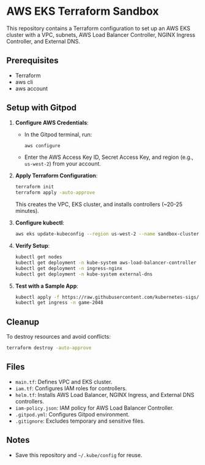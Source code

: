 
# AWS EKS Terraform Sandbox

This repository contains a Terraform configuration to set up an AWS EKS cluster with a VPC, subnets, AWS Load Balancer Controller, NGINX Ingress Controller, and External DNS.

## Prerequisites
- Terraform
- aws cli
- aws account

## Setup with Gitpod
1. **Configure AWS Credentials**:
   - In the Gitpod terminal, run:
     ```bash
     aws configure
     ```
   - Enter the AWS Access Key ID, Secret Access Key, and region (e.g., `us-west-2`) from your account.

2. **Apply Terraform Configuration**:
   ```bash
   terraform init
   terraform apply -auto-approve
   ```
   This creates the VPC, EKS cluster, and installs controllers (~20-25 minutes).

3. **Configure kubectl**:
   ```bash
   aws eks update-kubeconfig --region us-west-2 --name sandbox-cluster
   ```

4. **Verify Setup**:
   ```bash
   kubectl get nodes
   kubectl get deployment -n kube-system aws-load-balancer-controller
   kubectl get deployment -n ingress-nginx
   kubectl get deployment -n kube-system external-dns
   ```

5. **Test with a Sample App**:
   ```bash
   kubectl apply -f https://raw.githubusercontent.com/kubernetes-sigs/aws-load-balancer-controller/v2.7.2/docs/examples/2048/2048_full.yaml
   kubectl get ingress -n game-2048
   ```

## Cleanup
To destroy resources and avoid conflicts:
```bash
terraform destroy -auto-approve
```

## Files
- `main.tf`: Defines VPC and EKS cluster.
- `iam.tf`: Configures IAM roles for controllers.
- `helm.tf`: Installs AWS Load Balancer, NGINX Ingress, and External DNS controllers.
- `iam-policy.json`: IAM policy for AWS Load Balancer Controller.
- `.gitpod.yml`: Configures Gitpod environment.
- `.gitignore`: Excludes temporary and sensitive files.

## Notes
- Save this repository and `~/.kube/config` for reuse.